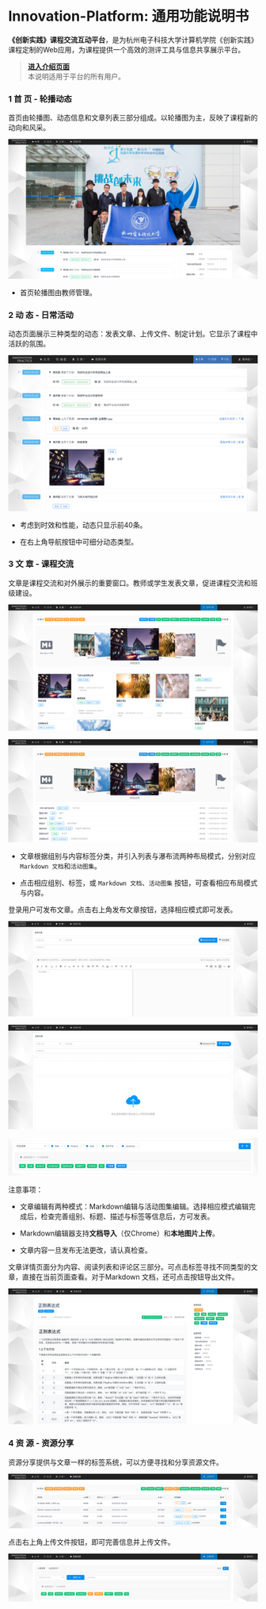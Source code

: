 # Innovation-Platform: 通用功能说明书

**《创新实践》课程交流互动平台**，是为杭州电子科技大学计算机学院《创新实践》课程定制的Web应用，为课程提供一个高效的测评工具与信息共享展示平台。

> [**进入介绍页面**](./innovation-platform.md)  
> 本说明适用于平台的所有用户。

### 1 首 页 - 轮播动态

首页由轮播图、动态信息和文章列表三部分组成。以轮播图为主，反映了课程新的动向和风采。

![](./img/man_general_01.png)

* 首页轮播图由教师管理。

### 2 动 态 - 日常活动

动态页面展示三种类型的动态：发表文章、上传文件、制定计划。它显示了课程中活跃的氛围。

![](./img/man_general_02.png)

* 考虑到时效和性能，动态只显示前40条。

* 在右上角导航按钮中可细分动态类型。

### 3 文 章 - 课程交流

文章是课程交流和对外展示的重要窗口。教师或学生发表文章，促进课程交流和班级建设。

![](./img/man_general_03.png)

![](./img/man_general_04.png)

* 文章根据组别与内容标签分类，并引入列表与瀑布流两种布局模式，分别对应`Markdown 文档`和`活动图集`。

* 点击相应组别、标签，或 `Markdown 文档`、`活动图集` 按钮，可查看相应布局模式与内容。

登录用户可发布文章。点击右上角发布文章按钮，选择相应模式即可发表。

![](./img/man_general_05.png)

![](./img/man_general_06.png)

![](./img/man_general_07.png)

注意事项：

* 文章编辑有两种模式：Markdown编辑与活动图集编辑。选择相应模式编辑完成后，检查完善组别、标题、描述与标签等信息后，方可发表。

* Markdown编辑器支持**文档导入**（仅Chrome）和**本地图片上传**。

* 文章内容一旦发布无法更改，请认真检查。

文章详情页面分为内容、阅读列表和评论区三部分。可点击标签寻找不同类型的文章，直接在当前页面查看。对于Markdown 文档，还可点击按钮导出文件。

![](./img/man_general_08.png)

### 4 资 源 - 资源分享

资源分享提供与文章一样的标签系统，可以方便寻找和分享资源文件。

![](./img/man_general_09.png)

点击右上角上传文件按钮，即可完善信息并上传文件。

![](./img/man_general_10.png)


